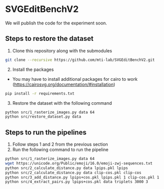 # SVGEditBenchV2
We will publish the code for the experiment soon.
## Steps to restore the dataset
1. Clone this repository along with the submodules
```bash
git clone --recursive https://github.com/mti-lab/SVGEditBenchV2.git
```

2. Install the packages
- You may have to install additional packages for cairo to work (https://cairosvg.org/documentation/#installation)
```bash
pip install -r requirements.txt
```

3. Restore the dataset with the following command
```bash
python src/1_rasterize_images.py data 64
python src/restore_dataset.py data
```

## Steps to run the pipelines
1. Follow steps 1 and 2 from the previous section
2. Run the following command to run the pipeline
```bash
python src/1_rasterize_images.py data 64
wget https://unicode.org/Public/emoji/16.0/emoji-zwj-sequences.txt
python src/2_calculate_distance.py data lpips.pkl lpips
python src/2_calculate_distance.py data clip-cos.pkl clip-cos
python src/3_add_distance.py lpips+cos.pkl lpips.pkl 1 clip-cos.pkl 1
python src/4_extract_pairs.py lpips+cos.pkl data triplets 3000 3
```
